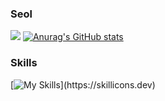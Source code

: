 ### Seol

![](https://github.com/seoll27/seoll27/blob/main/rampo.gif) [![Anurag's GitHub stats](https://github-readme-stats.vercel.app/api?username=seoll27&theme=tokyonight)](https://github.com/anuraghazra/github-readme-stats)

### Skills
[![My Skills](https://skillicons.dev/icons?i=js,html,css,figma,react,nodejs,mysql,php,bootstrap,tailwind,discord,)](https://skillicons.dev)


